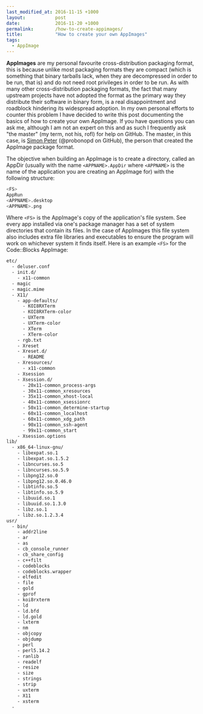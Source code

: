 ```yaml
---
last_modified_at: 2016-11-15 +1000
layout:           post
date:             2016-11-20 +1000
permalink:        /how-to-create-appimages/
title:            "How to create your own AppImages"
tags:
  - AppImage
---
```


**AppImages** are my personal favourite cross-distribution packaging format, this is because unlike most packaging formats they are compact (which is something that binary tarballs lack, when they are decompressed in order to be run, that is) and do not need root privileges in order to be run. As with many other cross-distribution packaging formats, the fact that many upstream projects have not adopted the format as the primary way they distribute their software in binary form, is a real disappointment and roadblock hindering its widespread adoption. In my own personal efforts to counter this problem I have decided to write this post documenting the basics of how to create your own AppImage. If you have questions you can ask me, although I am not an expert on this and as such I frequently ask "the master" (my term, not his, rofl) for help on GitHub. The master, in this case, is [Simon Peter](https://github.com/probonopd) (@probonopd on GitHub), the person that created the AppImage package format.

The objective when building an AppImage is to create a directory, called an AppDir (usually with the name `<APPNAME>.AppDir` where `<APPNAME>` is the name of the application you are creating an AppImage for) with the following structure:

~~~bash
<FS>
AppRun
<APPNAME>.desktop
<APPNAME>.png
~~~

Where `<FS>` is the AppImage's copy of the application's file system. See every app installed via one's package manager has a set of system directories that contain its files. In the case of AppImages this file system also includes extra file libraries and executables to ensure the program will work on whichever system it finds itself. Here is an example `<FS>` for the Code::Blocks AppImage:

~~~bash
etc/
  - deluser.conf
  - init.d/
    - x11-common
  - magic
  - magic.mime
  - X11/
    - app-defaults/
      - KOI8RXTerm
      - KOI8RXTerm-color
      - UXTerm
      - UXTerm-color
      - XTerm
      - XTerm-color
    - rgb.txt
    - Xreset
    - Xreset.d/
      - README
    - Xresources/
      - x11-common
    - Xsession
    - Xsession.d/
      - 20x11-common_process-args
      - 30x11-common_xresources
      - 35x11-common_xhost-local
      - 40x11-common_xsessionrc
      - 50x11-common_determine-startup  
      - 60x11-common_localhost
      - 60x11-common_xdg_path
      - 90x11-common_ssh-agent
      - 99x11-common_start
    - Xsession.options
lib/
  - x86_64-linux-gnu/
    - libexpat.so.1
    - libexpat.so.1.5.2
    - libncurses.so.5
    - libncurses.so.5.9
    - libpng12.so.0
    - libpng12.so.0.46.0
    - libtinfo.so.5
    - libtinfo.so.5.9
    - libuuid.so.1
    - libuuid.so.1.3.0
    - libz.so.1
    - libz.so.1.2.3.4
usr/
  - bin/
    - addr2line
    - ar
    - as
    - cb_console_runner
    - cb_share_config
    - c++filt
    - codeblocks
    - codeblocks.wrapper
    - elfedit
    - file
    - gold
    - gprof
    - koi8rxterm
    - ld
    - ld.bfd
    - ld.gold
    - lxterm
    - nm
    - objcopy
    - objdump
    - perl
    - perl5.14.2
    - ranlib
    - readelf
    - resize
    - size
    - strings
    - strip
    - uxterm
    - X11
    - xsterm
  - 
~~~

